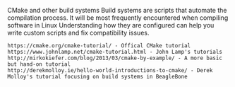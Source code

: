 CMake and other build systems
Build systems are scripts that automate the compilation process. It will be most frequently encountered when compiling software in Linux
Understanding how they are configured can help you write custom scripts and fix compatibility issues.

    https://cmake.org/cmake-tutorial/ - Offical CMake tutorial
    https://www.johnlamp.net/cmake-tutorial.html - John Lamp's tutorials
    http://mirkokiefer.com/blog/2013/03/cmake-by-example/ - A more basic but hand-on tutorial
    http://derekmolloy.ie/hello-world-introductions-to-cmake/ - Derek Molloy's tutorial focusing on build systems in BeagleBone
